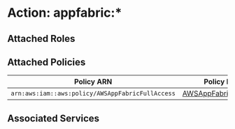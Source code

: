 # Action: appfabric:*

## Attached Roles

## Attached Policies

| Policy ARN | Policy Name |
|------------|-------------|
| `arn:aws:iam::aws:policy/AWSAppFabricFullAccess` | [AWSAppFabricFullAccess](../policies.md#awsappfabricfullaccess) |

## Associated Services

